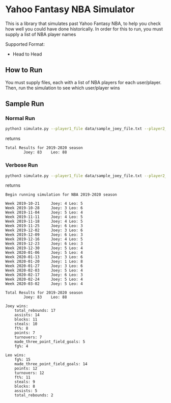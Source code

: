 # Yahoo Fantasy NBA Simulator
This is a library that simulates past Yahoo Fantasy NBA, to help you check how well you could have done historically. In order for this to run, you must supply a list of NBA player names

Supported Format:
* Head to Head

## How to Run
You must supply files, each with a list of NBA players for each user/player. Then, run the simulation to see which user/player wins


## Sample Run

### Normal Run
```bash
python3 simulate.py --player1_file data/sample_joey_file.txt --player2_file data/sample_leo_file.txt --player1_name Joey --player2_name Leo
```

returns

```
Total Results for 2019-2020 season
		Joey: 83	Leo: 88
```

### Verbose Run
```bash
python3 simulate.py --player1_file data/sample_joey_file.txt --player2_file data/sample_leo_file.txt --player1_name Joey --player2_name Leo --verbose
```
returns
```
Begin running simulation for NBA 2019-2020 season

Week 2019-10-21		Joey: 4	Leo: 5
Week 2019-10-28		Joey: 3	Leo: 6
Week 2019-11-04		Joey: 5	Leo: 4
Week 2019-11-11		Joey: 4	Leo: 5
Week 2019-11-18		Joey: 4	Leo: 5
Week 2019-11-25		Joey: 6	Leo: 3
Week 2019-12-02		Joey: 3	Leo: 6
Week 2019-12-09		Joey: 6	Leo: 3
Week 2019-12-16		Joey: 4	Leo: 5
Week 2019-12-23		Joey: 6	Leo: 3
Week 2019-12-30		Joey: 5	Leo: 4
Week 2020-01-06		Joey: 5	Leo: 4
Week 2020-01-13		Joey: 3	Leo: 6
Week 2020-01-20		Joey: 1	Leo: 8
Week 2020-01-27		Joey: 3	Leo: 6
Week 2020-02-03		Joey: 5	Leo: 4
Week 2020-02-17		Joey: 6	Leo: 3
Week 2020-02-24		Joey: 5	Leo: 4
Week 2020-03-02		Joey: 5	Leo: 4

Total Results for 2019-2020 season
		Joey: 83	Leo: 88

Joey wins:
	total_rebounds: 17
	assists: 14
	blocks: 11
	steals: 10
	ft%: 8
	points: 7
	turnovers: 7
	made_three_point_field_goals: 5
	fg%: 4

Leo wins:
	fg%: 15
	made_three_point_field_goals: 14
	points: 12
	turnovers: 12
	ft%: 11
	steals: 9
	blocks: 8
	assists: 5
	total_rebounds: 2
```
